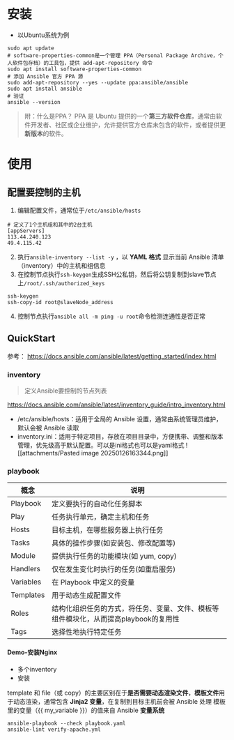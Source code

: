 # 安装
- 以Ubuntu系统为例
```shell
sudo apt update
# software-properties-common是一个管理 PPA（Personal Package Archive，个人软件包存档）的工具包，提供 add-apt-repository 命令
sudo apt install software-properties-common
# 添加 Ansible 官方 PPA 源
sudo add-apt-repository --yes --update ppa:ansible/ansible
sudo apt install ansible
# 验证
ansible --version
```
> 附：什么是PPA？
> PPA 是 Ubuntu 提供的一个**第三方软件仓库**，通常由软件开发者、社区或企业维护，允许提供官方仓库未包含的软件，或者提供更**新版本**的软件。
# 使用
## 配置要控制的主机
 1. 编辑配置文件，通常位于`/etc/ansible/hosts`
```config
# 定义了1个主机组和其中的2台主机
[appServers]
113.44.240.123
49.4.115.42
```
2. 执行`ansible-inventory --list -y` ，以 **YAML 格式** 显示当前 Ansible 清单（inventory）中的主机和组信息
3. 在控制节点执行`ssh-keygen`生成SSH公私钥，然后将公钥复制到slave节点上`/root/.ssh/authorized_keys`
```shell
ssh-keygen
ssh-copy-id root@slaveNode_address
```
4. 控制节点执行`ansible all -m ping -u root`命令检测连通性是否正常
## QuickStart
参考： https://docs.ansible.com/ansible/latest/getting_started/index.html
### inventory
> 定义Ansible要控制的节点列表

https://docs.ansible.com/ansible/latest/inventory_guide/intro_inventory.html
- /etc/ansible/hosts：适用于全局的 Ansible 设置，通常由系统管理员维护，默认会被 Ansible 读取
- inventory.ini：适用于特定项目，存放在项目目录中，方便携带、调整和版本管理，优先级高于默认配置。可以是ini格式也可以是yaml格式
![[attachments/Pasted image 20250126163344.png]]
### playbook

| 概念        | 说明                                             |
| --------- | ---------------------------------------------- |
| Playbook  | 定义要执行的自动化任务脚本                                  |
| Play      | 任务执行单元，确定主机和任务                                 |
| Hosts     | 目标主机，在哪些服务器上执行任务                               |
| Tasks     | 具体的操作步骤(如安装包、修改配置等)                            |
| Module    | 提供执行任务的功能模块(如 yum, copy)                       |
| Handlers  | 仅在发生变化时执行的任务(如重启服务)                            |
| Variables | 在 Playbook 中定义的变量                              |
| Templates | 用于动态生成配置文件                                     |
| Roles     | 结构化组织任务的方式，将任务、变量、文件、模板等组件模块化，从而提高playbook的复用性 |
| Tags      | 选择性地执行特定任务                                     |
#### Demo-安装Nginx

- 多个inventory
- 安装


template 和 file（或 copy）的主要区别在于**是否需要动态渲染文件**，**模板文件**用于动态渲染，通常包含 **Jinja2 变量**，在复制到目标主机前会被 Ansible 处理
模板里的变量（{{ my_variable }}）的值来自 Ansible **变量系统**

```shell
ansible-playbook --check playbook.yaml
ansible-lint verify-apache.yml
```